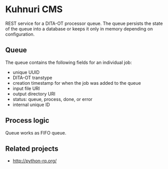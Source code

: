 Kuhnuri CMS
===========

REST service for a DITA-OT processor queue. The queue persists the state of the queue into a database or keeps it only
in memory depending on configuration.

Queue
-----

The queue contains the following fields for an individual job:

* unique UUID
* DITA-OT transtype
* creation timestamp for when the job was added to the queue
* input file URI
* output directory URI
* status: queue, process, done, or error
* internal unique ID

Process logic
-------------

Queue works as FIFO queue.

Related projects
----------------

* http://python-rq.org/
